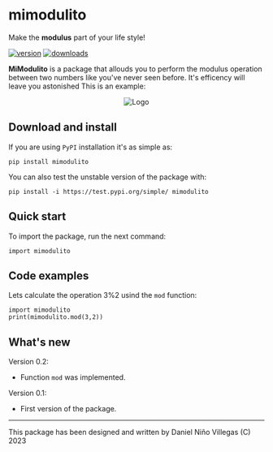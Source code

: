 # mimodulito

Make the **modulus** part of your life style! 

<!-- This are visual tags that you may add to your package at the beginning with useful information on your package --> 
[![version](https://img.shields.io/pypi/v/mimodulito?color=blue)](https://pypi.org/project/mimodulito/)
[![downloads](https://img.shields.io/pypi/dw/mimodulito)](https://pypi.org/project/mimodulito/)


**MiModulito** is a package that allouds you to perform the modulus operation between two numbers like you've never seen before. It's efficency will leave you astonished
This is an example:

<p align="center"><img src="https://drive.google.com/uc?export=view&id=1F0h24lFKx-nD_jZi-H3Qv1xVfisGBVJN" alt="Logo""/></p>

## Download and install

If you are using `PyPI` installation it's as simple as:

```
pip install mimodulito
```

You can also test the unstable version of the package with:

```
pip install -i https://test.pypi.org/simple/ mimodulito
```

## Quick start

To import the package, run the next command:

```
import mimodulito
```

## Code examples

Lets calculate the operation 3%2 usind the `mod` function:

```
import mimodulito
print(mimodulito.mod(3,2))
```

## What's new

Version 0.2:

- Function `mod` was implemented.

Version 0.1:

- First version of the package.

------------

This package has been designed and written by Daniel Niño Villegas (C) 2023
